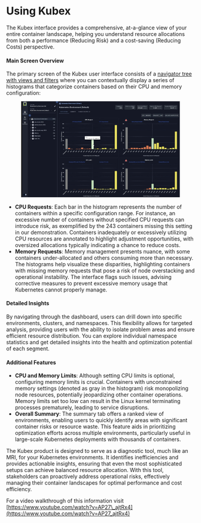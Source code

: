 # Using Kubex

The Kubex interface provides a comprehensive, at-a-glance view of your entire container landscape, helping you understand resource allocations from both a performance (Reducing Risk) and a cost-saving (Reducing Costs) perspective.

#### Main Screen Overview

The primary screen of the Kubex user interface consists of a [navigator tree with views and filters](https://www.densify.com/docs-kubex/Content/Videos/Using%20the%20Tree%20Viewer.htm)  where you can contextually display a series of histograms that categorize containers based on their CPU and memory configuration:

<figure><img src="../.gitbook/assets/image.png" alt=""><figcaption></figcaption></figure>

* **CPU Requests**: Each bar in the histogram represents the number of containers within a specific configuration range. For instance, an excessive number of containers without specified CPU requests can introduce risk, as exemplified by the 243 containers missing this setting in our demonstration. Containers inadequately or excessively utilizing CPU resources are annotated to highlight adjustment opportunities, with oversized allocations typically indicating a chance to reduce costs.
* **Memory Requests**: Memory management presents nuance, with some containers under-allocated and others consuming more than necessary. The histograms help visualize these disparities, highlighting containers with missing memory requests that pose a risk of node overstacking and operational instability. The interface flags such issues, advising corrective measures to prevent excessive memory usage that Kubernetes cannot properly manage.

#### Detailed Insights

By navigating through the dashboard, users can drill down into specific environments, clusters, and namespaces. This flexibility allows for targeted analysis, providing users with the ability to isolate problem areas and ensure efficient resource distribution. You can explore individual namespace statistics and get detailed insights into the health and optimization potential of each segment.

#### Additional Features

* **CPU and Memory Limits**: Although setting CPU limits is optional, configuring memory limits is crucial. Containers with unconstrained memory settings (denoted as gray in the histogram) risk monopolizing node resources, potentially jeopardizing other container operations. Memory limits set too low can result in the Linux kernel terminating processes prematurely, leading to service disruptions.
* **Overall Summary**: The summary tab offers a ranked view of environments, enabling users to quickly identify areas with significant container risks or resource waste. This feature aids in prioritizing optimization efforts across multiple environments, particularly useful in large-scale Kubernetes deployments with thousands of containers.

The Kubex product is designed to serve as a diagnostic tool, much like an MRI, for your Kubernetes environments. It identifies inefficiencies and provides actionable insights, ensuring that even the most sophisticated setups can achieve balanced resource allocation. With this tool, stakeholders can proactively address operational risks, effectively managing their container landscapes for optimal performance and cost efficiency.

For a video walkthrough of this information visit [https://www.youtube.com/watch?v=AP27\_ajtRx4](https://www.youtube.com/watch?v=AP27_ajtRx4)

